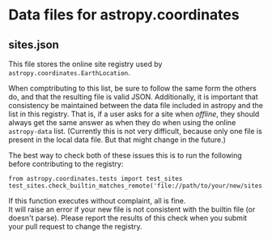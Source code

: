 # Data files for astropy.coordinates

## sites.json

This file stores the online site registry used by `astropy.coordinates.EarthLocation`.

When comptributing to this list, be sure to follow the same form the others do, and that the resulting file is valid JSON. 
Additionally, it is important that consistency be maintained between the data file included in astropy and the list in this registry.
That is, if a user asks for a site when *offline*, they should always get the same answer as when they do when using the online `astropy-data` list.
(Currently this is not very difficult, because only one file is present in the local data file. But that might change in the future.)

The best way to check both of these issues this is to run the following before contributing to the registry:
```
from astropy.coordinates.tests import test_sites
test_sites.check_builtin_matches_remote('file://path/to/your/new/sites.json')
```
If this function executes without complaint, all is fine.  
It will raise an error if your new file is not consistent with the builtin file (or doesn't parse).
Please report the results of this check when you submit your pull request to change the registry.

